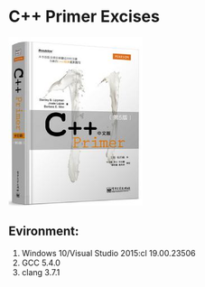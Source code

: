 # C++ Primer Excises

![image](https://github.com/DerekZB/Cpp-primer-excises/blob/master/img/readme_00.jpg?raw=true)

## Evironment:  
1. Windows 10/Visual Studio 2015:cl 19.00.23506  
2. GCC 5.4.0  
3. clang 3.7.1  
